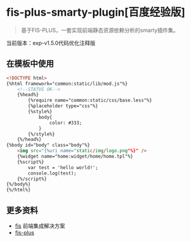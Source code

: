 # fis-plus-smarty-plugin[百度经验版]

>基于FIS-PLUS，一套实现前端静态资源依赖分析的smarty插件集。

当前版本：exp-v1.5.0代码优化注释版

## 在模板中使用

```html
<!DOCTYPE html>
{%html framework="common:static/lib/mod.js"%}
    <!--STATUS OK-->
    {%head%}
        {%require name="common:static/css/base.less"%}
        {%placeholder type="css"%}
        {%style%}
            body{
                color: #333;
            }
        {%/style%}
    {%/head%}
{%body id="body" class="body"%}
    <img src="{%uri name="static/img/logo.png"%}" />
    {%widget name="home:widget/home/home.tpl"%}
    {%script%}
        var test = 'hello world!';
        console.log(test);
    {%/script%}
{%/body%}
{%/html%}
```
## 更多资料

* [fis](https://github.com/fex-team/fis) 前端集成解决方案
* [fis-plus](https://github.com/fex-team/fis-plus)
